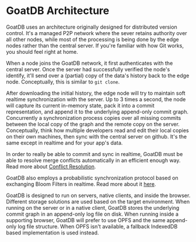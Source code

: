 # GoatDB Architecture

GoatDB uses an architecture originally designed for distributed version control. It's a managed P2P network where the sever retains authority over all other nodes, while most of the processing is being done by the edge nodes rather than the central server. If you're familiar with how Git works, you should feel right at home.

When a node joins the GoatDB network, it first authenticates with the central server. Once the server had successfully verified the node's identify, it'll send over a (partial) copy of the data's history back to the edge node. Conceptually, this is similar to `git clone`.

After downloading the initial history, the edge node will try to maintain soft realtime synchronization with the server. Up to 3 times a second, the node will capture its current in-memory state, pack it into a commit representation, and append it to the underlying append-only commit graph. Concurrently a synchronization process copies over all missing commits between the local copy of the graph and the remote copy on the server. Conceptually, think how multiple developers read and edit their local copies on their own machines, then sync with the central server on github. It's the same except in realtime and for your app's data.

In order to really be able to commit and sync in realtime, GoatDB must be able to resolve merge conflicts automatically in an efficient enough way. Read more about [Conflict Resolution](./conflict-resolution.md).

GoatDB also employs a probabilistic synchronization protocol based on exchanging Bloom Filters in realtime. Read more about it [here](./sync.md).

GoatDB is designed to run on servers, native clients, and inside the browser. Different storage solutions are used based on the target environment. When running on the server or in a native client, GoatDB stores the underlying commit graph in an append-only log file on disk. When running inside a supporting browser, GoatDB will prefer to use OPFS and the same append-only log file structure. When OPFS isn't available, a fallback IndexedDB based implementation is used instead.

